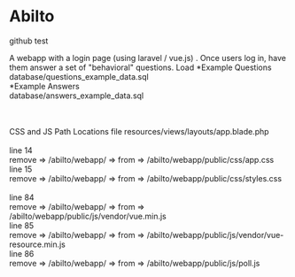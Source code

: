 # Abilto
github test

A webapp with a login page (using laravel / vue.js) .
Once users log in, have them answer a set of "behavioral" questions.
Load
*Example Questions<br>
database/questions_example_data.sql<br>
*Example Answers<br>
database/answers_example_data.sql<br>

<br><br>
CSS and JS Path Locations file  resources/views/layouts/app.blade.php<br>
<br>
line 14<br>
remove => /abilto/webapp/ => from => /abilto/webapp/public/css/app.css<br>
line 15<br>
remove => /abilto/webapp/ => from => /abilto/webapp/public/css/styles.css <br>
<br>
line 84<br>
remove => /abilto/webapp/ => from => /abilto/webapp/public/js/vendor/vue.min.js<br>
line 85<br>
remove => /abilto/webapp/ => from => /abilto/webapp/public/js/vendor/vue-resource.min.js<br>
line 86<br>
remove => /abilto/webapp/ => from => /abilto/webapp/public/js/poll.js<br>

